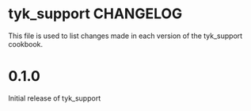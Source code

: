 tyk_support CHANGELOG
==============================
This file is used to list changes made in each version of the tyk_support cookbook.

# 0.1.0

Initial release of tyk_support